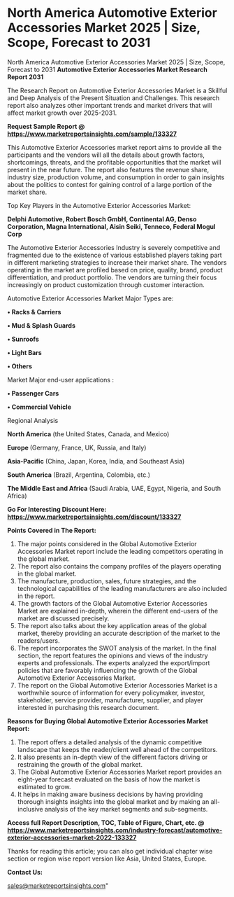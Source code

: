 # North America Automotive Exterior Accessories Market 2025 | Size, Scope, Forecast to 2031
North America Automotive Exterior Accessories Market 2025 | Size, Scope, Forecast to 2031
<strong>Automotive Exterior Accessories Market Research Report 2031</strong>

The Research Report on Automotive Exterior Accessories Market is a Skillful and Deep Analysis of the Present Situation and Challenges. This research report also analyzes other important trends and market drivers that will affect market growth over 2025-2031.

<strong>Request Sample Report @ <a href=https://www.marketreportsinsights.com/sample/133327>https://www.marketreportsinsights.com/sample/133327</a></strong>

This Automotive Exterior Accessories market report aims to provide all the participants and the vendors will all the details about growth factors, shortcomings, threats, and the profitable opportunities that the market will present in the near future. The report also features the revenue share, industry size, production volume, and consumption in order to gain insights about the politics to contest for gaining control of a large portion of the market share.

Top Key Players in the Automotive Exterior Accessories Market:

<strong>Delphi Automotive, Robert Bosch GmbH, Continental AG, Denso Corporation, Magna International, Aisin Seiki, Tenneco, Federal Mogul Corp</strong>

The Automotive Exterior Accessories Industry is severely competitive and fragmented due to the existence of various established players taking part in different marketing strategies to increase their market share. The vendors operating in the market are profiled based on price, quality, brand, product differentiation, and product portfolio. The vendors are turning their focus increasingly on product customization through customer interaction.

Automotive Exterior Accessories Market Major Types are:

<strong>• Racks & Carriers

• Mud & Splash Guards

• Sunroofs

• Light Bars

• Others</strong>

Market Major end-user applications :

<strong>• Passenger Cars

• Commercial Vehicle</strong>

Regional Analysis

</u><strong><b>North America</b></strong> (the United States, Canada, and Mexico)

<strong><b>Europe </b></strong>(Germany, France, UK, Russia, and Italy)

<strong><b>Asia-Pacific</b></strong> (China, Japan, Korea, India, and Southeast Asia)

<strong><b>South America</b></strong> (Brazil, Argentina, Colombia, etc.)

<strong><b>The Middle East and Africa</b></strong> (Saudi Arabia, UAE, Egypt, Nigeria, and South Africa)

<strong>Go For Interesting Discount Here: <a href=https://www.marketreportsinsights.com/discount/133327>https://www.marketreportsinsights.com/discount/133327</a></strong>

<strong>Points Covered in The Report:</strong>
<ol>
  <li>The major points considered in the Global Automotive Exterior Accessories Market report include the leading competitors operating in the global market.</li>
  <li>The report also contains the company profiles of the players operating in the global market.</li>
  <li>The manufacture, production, sales, future strategies, and the technological capabilities of the leading manufacturers are also included in the report.</li>
  <li>The growth factors of the Global Automotive Exterior Accessories Market are explained in-depth, wherein the different end-users of the market are discussed precisely.</li>
  <li>The report also talks about the key application areas of the global market, thereby providing an accurate description of the market to the readers/users.</li>
  <li>The report incorporates the SWOT analysis of the market. In the final section, the report features the opinions and views of the industry experts and professionals. The experts analyzed the export/import policies that are favorably influencing the growth of the Global Automotive Exterior Accessories Market.</li>
  <li>The report on the Global Automotive Exterior Accessories Market is a worthwhile source of information for every policymaker, investor, stakeholder, service provider, manufacturer, supplier, and player interested in purchasing this research document.</li>
</ol>
<strong>Reasons for Buying Global Automotive Exterior Accessories Market Report:</strong>

<ol>
  <li>The report offers a detailed analysis of the dynamic competitive landscape that keeps the reader/client well ahead of the competitors.</li>
  <li>It also presents an in-depth view of the different factors driving or restraining the growth of the global market.</li>
  <li>The Global Automotive Exterior Accessories Market report provides an eight-year forecast evaluated on the basis of how the market is estimated to grow.</li>
  <li>It helps in making aware business decisions by having providing thorough insights insights into the global market and by making an all-inclusive analysis of the key market segments and sub-segments.</li>
</ol>
<strong>Access full Report Description, TOC, Table of Figure, Chart, etc. @ <a href=https://www.marketreportsinsights.com/industry-forecast/automotive-exterior-accessories-market-2022-133327>https://www.marketreportsinsights.com/industry-forecast/automotive-exterior-accessories-market-2022-133327</a></strong>


Thanks for reading this article; you can also get individual chapter wise section or region wise report version like Asia, United States, Europe.

<strong>Contact Us:</strong>

sales@marketreportsinsights.com"
